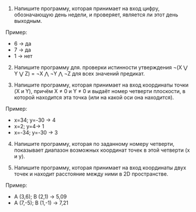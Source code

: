 1. Напишите программу, которая принимает на вход цифру, обозначающую день недели, и проверяет, является ли этот день выходным.

Пример:

- 6 -> да
- 7 -> да
- 1 -> нет

2. Напишите программу для. проверки истинности утверждения ¬(X ⋁ Y ⋁ Z) = ¬X ⋀ ¬Y ⋀ ¬Z для всех значений предикат.

3. Напишите программу, которая принимает на вход координаты точки (X и Y), причём X ≠ 0 и Y ≠ 0 и выдаёт номер четверти плоскости, в которой находится эта точка (или на какой оси она находится).

Пример:

- x=34; y=-30 -> 4
- x=2; y=4-> 1
- x=-34; y=-30 -> 3

4. Напишите программу, которая по заданному номеру четверти, показывает диапазон возможных координат точек в этой четверти (x и y).

5. Напишите программу, которая принимает на вход координаты двух точек и находит расстояние между ними в 2D пространстве.

Пример:

- A (3,6); B (2,1) -> 5,09
- A (7,-5); B (1,-1) -> 7,21